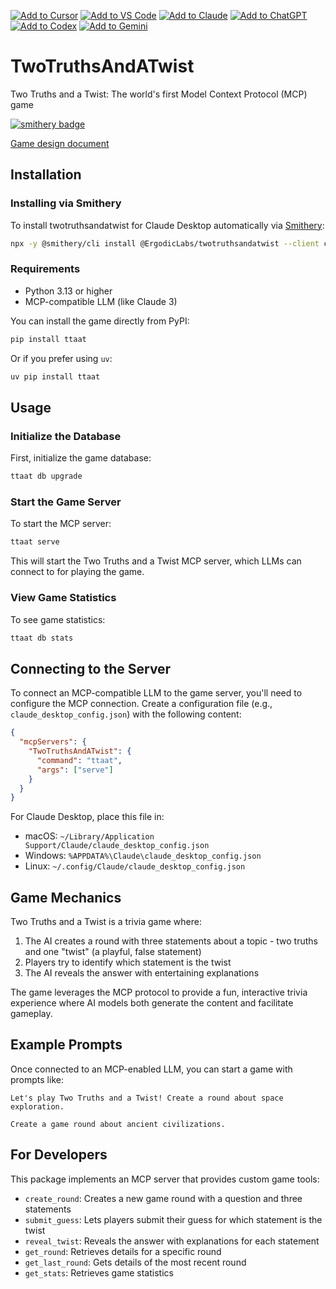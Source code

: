 [![Add to Cursor](https://fastmcp.me/badges/cursor_dark.svg)](https://fastmcp.me/MCP/Details/1007/two-truths-and-a-twist)
[![Add to VS Code](https://fastmcp.me/badges/vscode_dark.svg)](https://fastmcp.me/MCP/Details/1007/two-truths-and-a-twist)
[![Add to Claude](https://fastmcp.me/badges/claude_dark.svg)](https://fastmcp.me/MCP/Details/1007/two-truths-and-a-twist)
[![Add to ChatGPT](https://fastmcp.me/badges/chatgpt_dark.svg)](https://fastmcp.me/MCP/Details/1007/two-truths-and-a-twist)
[![Add to Codex](https://fastmcp.me/badges/codex_dark.svg)](https://fastmcp.me/MCP/Details/1007/two-truths-and-a-twist)
[![Add to Gemini](https://fastmcp.me/badges/gemini_dark.svg)](https://fastmcp.me/MCP/Details/1007/two-truths-and-a-twist)

# TwoTruthsAndATwist

Two Truths and a Twist: The world's first Model Context Protocol (MCP) game

[![smithery badge](https://smithery.ai/badge/@ErgodicLabs/twotruthsandatwist)](https://smithery.ai/server/@ErgodicLabs/twotruthsandatwist)

[Game design document](https://docs.google.com/document/d/1kW88UU5bjszQJgyB_JNkpvbnfaSNcKIP4mRR3R-HL1o/edit?usp=sharing)

## Installation

### Installing via Smithery

To install twotruthsandatwist for Claude Desktop automatically via [Smithery](https://smithery.ai/server/@ErgodicLabs/twotruthsandatwist):

```bash
npx -y @smithery/cli install @ErgodicLabs/twotruthsandatwist --client claude
```

### Requirements
- Python 3.13 or higher
- MCP-compatible LLM (like Claude 3)

You can install the game directly from PyPI:

```bash
pip install ttaat
```

Or if you prefer using `uv`:

```bash
uv pip install ttaat
```

## Usage

### Initialize the Database
First, initialize the game database:

```bash
ttaat db upgrade
```

### Start the Game Server
To start the MCP server:

```bash
ttaat serve
```

This will start the Two Truths and a Twist MCP server, which LLMs can connect to for playing the game.

### View Game Statistics
To see game statistics:

```bash
ttaat db stats
```

## Connecting to the Server

To connect an MCP-compatible LLM to the game server, you'll need to configure the MCP connection. Create a configuration file (e.g., `claude_desktop_config.json`) with the following content:

```json
{
  "mcpServers": {
    "TwoTruthsAndATwist": {
      "command": "ttaat",
      "args": ["serve"]
    }
  }
}
```

For Claude Desktop, place this file in:
- macOS: `~/Library/Application Support/Claude/claude_desktop_config.json`
- Windows: `%APPDATA%\Claude\claude_desktop_config.json`
- Linux: `~/.config/Claude/claude_desktop_config.json`

## Game Mechanics

Two Truths and a Twist is a trivia game where:

1. The AI creates a round with three statements about a topic - two truths and one "twist" (a playful, false statement)
2. Players try to identify which statement is the twist 
3. The AI reveals the answer with entertaining explanations

The game leverages the MCP protocol to provide a fun, interactive trivia experience where AI models both generate the content and facilitate gameplay.

## Example Prompts

Once connected to an MCP-enabled LLM, you can start a game with prompts like:

```
Let's play Two Truths and a Twist! Create a round about space exploration.
```

```
Create a game round about ancient civilizations.
```

## For Developers

This package implements an MCP server that provides custom game tools:
- `create_round`: Creates a new game round with a question and three statements
- `submit_guess`: Lets players submit their guess for which statement is the twist
- `reveal_twist`: Reveals the answer with explanations for each statement
- `get_round`: Retrieves details for a specific round
- `get_last_round`: Gets details of the most recent round
- `get_stats`: Retrieves game statistics
